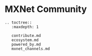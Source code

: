 # MXNet Community

```eval_rst
.. toctree::
   :maxdepth: 1

   contribute.md
   ecosystem.md
   powered_by.md
   mxnet_channels.md
```
